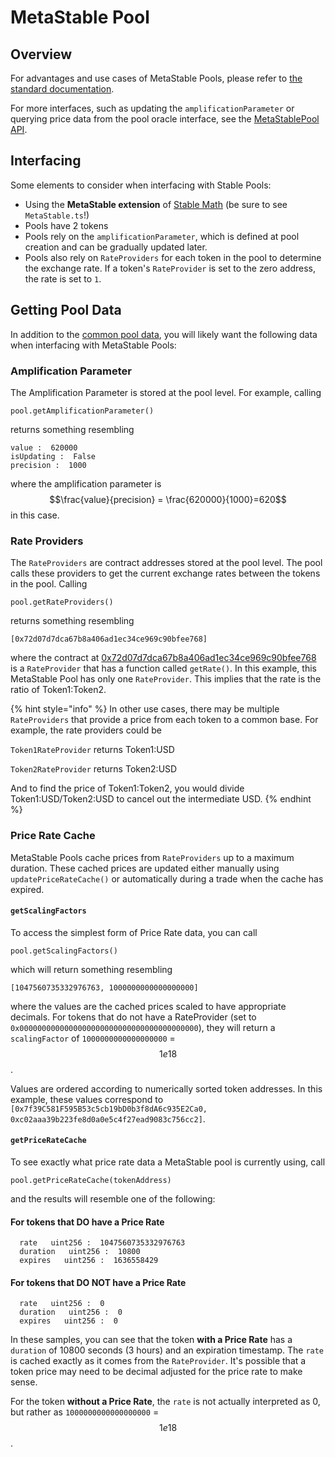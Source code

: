 # MetaStable Pool

## Overview

For advantages and use cases of MetaStable Pools, please refer to [the standard documentation](https://docs.balancer.fi/products/balancer-pools/metastable-pools).

For more interfaces, such as updating the `amplificationParameter` or querying price data from the pool oracle interface, see the [MetaStablePool API](../../references/contracts/apis/pools/metastablepools.md).

## Interfacing

Some elements to consider when interfacing with Stable Pools:

* Using the **MetaStable extension** of [Stable Math](../pool-math/stable-math.md) (be sure to see `MetaStable.ts`!)
* Pools have 2 tokens
* Pools rely on the `amplificationParameter`, which is defined at pool creation and can be gradually updated later.
* Pools also rely on `RateProviders` for each token in the pool to determine the exchange rate. If a token's `RateProvider` is set to the zero address, the rate is set to `1`.

## Getting Pool Data

In addition to the [common pool data](./#getting-common-pool-data), you will likely want the following data when interfacing with MetaStable Pools:

### Amplification Parameter

The Amplification Parameter is stored at the pool level. For example, calling

```
pool.getAmplificationParameter()
```

returns something resembling

```
value :  620000
isUpdating :  False
precision :  1000
```

where the amplification parameter is $$\frac{value}{precision} = \frac{620000}{1000}=620$$ in this case.

### Rate Providers

The `RateProviders` are contract addresses stored at the pool level. The pool calls these providers to get the current exchange rates between the tokens in the pool. Calling

```
pool.getRateProviders()
```

returns something resembling

```
[0x72d07d7dca67b8a406ad1ec34ce969c90bfee768]
```

where the contract at [0x72d07d7dca67b8a406ad1ec34ce969c90bfee768](https://etherscan.io/address/0x72d07d7dca67b8a406ad1ec34ce969c90bfee768) is a `RateProvider` that has a function called `getRate()`. In this example, this MetaStable Pool has only one `RateProvider`. This implies that the rate is the ratio of Token1:Token2.

{% hint style="info" %}
In other use cases, there may be multiple `RateProviders` that provide a price from each token to a common base. For example, the rate providers could be

`Token1RateProvider` returns Token1:USD

`Token2RateProvider` returns Token2:USD

And to find the price of Token1:Token2, you would divide Token1:USD/Token2:USD to cancel out the intermediate USD.
{% endhint %}

### Price Rate Cache

MetaStable Pools cache prices from `RateProviders` up to a maximum duration. These cached prices are updated either manually using `updatePriceRateCache()` or automatically during a trade when the cache has expired.

#### `getScalingFactors`

To access the simplest form of Price Rate data, you can call&#x20;

```
pool.getScalingFactors()
```

which will return something resembling

```
[1047560735332976763, 1000000000000000000]
```

where the values are the cached prices scaled to have appropriate decimals. For tokens that do not have a RateProvider (set to `0x0000000000000000000000000000000000000000`), they will return a `scalingFactor` of `1000000000000000000` = $$1e18$$.&#x20;

Values are ordered according to numerically sorted token addresses. In this example, these values correspond to `[0x7f39C581F595B53c5cb19bD0b3f8dA6c935E2Ca0, 0xc02aaa39b223fe8d0a0e5c4f27ead9083c756cc2]`.&#x20;

#### `getPriceRateCache`

To see exactly what price rate data a MetaStable pool is currently using, call

```
pool.getPriceRateCache(tokenAddress)
```

and the results will resemble one of the following:

#### For tokens that DO have a Price Rate

```
  rate   uint256 :  1047560735332976763
  duration   uint256 :  10800
  expires   uint256 :  1636558429
```

#### For tokens that DO NOT have a Price Rate

```
  rate   uint256 :  0
  duration   uint256 :  0
  expires   uint256 :  0
```

In these samples, you can see that the token **with a Price Rate** has a `duration` of 10800 seconds (3 hours) and an expiration timestamp. The `rate` is cached exactly as it comes from the `RateProvider`. It's possible that a token price may need to be decimal adjusted for the price rate to make sense.

For the token **without a Price Rate**, the `rate` is not actually interpreted as 0, but rather as `1000000000000000000` = $$1e18$$.
